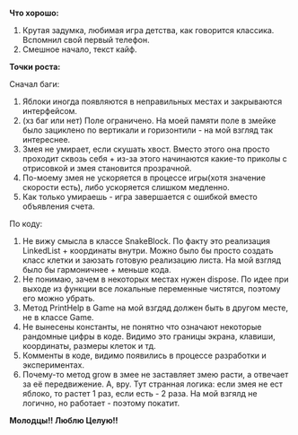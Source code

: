 **Что хорошо:**
1. Крутая задумка, любимая игра детства, как говорится классика. Вспомнил свой первый телефон.
2. Смешное начало, текст кайф.

**Точки роста:**

Сначал баги:
1. Яблоки иногда появляются в неправильных местах и закрываются интерфейсом.
2. (хз баг или нет) Поле ограничено. На моей памяти поле в змейке было зациклено по вертикали и горизонтили - на мой взгляд так интереснее.
3. Змея не умирает, если скушать хвост. Вместо этого она просто проходит сквозь себя + из-за этого начинаются какие-то приколы с отрисовкой и змея становится прозрачной.
4. По-моему змея не ускоряется в процессе игры(хотя значение скорости есть), либо ускоряется слишком медленно.
5. Как только умираешь - игра завершается с ошибкой вместо объявления счета.

По коду:
1. Не вижу смысла в классе SnakeBlock. По факту это реализация LinkedList + координаты внутри. Можно было бы просто создать класс клетки и заюзать готовую реализацию листа. На мой взгляд было бы гармоничнее + меньше кода.
2. Не понимаю, зачем в некоторых местах нужен dispose. По идее при выходе из функции все локальные переменные чистятся, поэтому его можно убрать.
3. Метод PrintHelp в Game на мой взгдяд должен быть в другом месте, не в классе Game.
4. Не вынесены константы, не понятно что означают некоторые рандомные цифры в коде. Видимо это границы экрана, клавиши, координаты, размеры клеток и тд.
5. Комменты в коде, видимо появились в процессе разработки и экспериментах.
6. Почему-то метод grow в змее не заставляет змею расти, а отвечает за её передвижение. А, вру. Тут странная логика: если змея не ест яблоко, то растет 1 раз, если есть - 2 раза. На мой взгялд не логично, но работает - поэтому покатит.


**Молодцы!! Люблю Целую!!**
